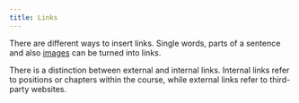 ```yaml
---
title: Links
---
```


There are different ways to insert links. Single words, parts of a sentence
and also [images](/section/02-elements/07-media) can be turned into
links.

There is a distinction between external and internal links. Internal links
refer to positions or chapters within the course, while external links refer to
third-party websites.
